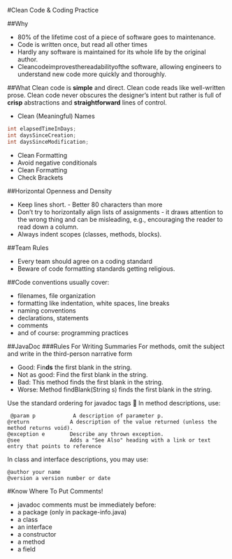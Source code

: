 #Clean Code & Coding Practice

##Why
* 80% of the lifetime cost of a piece of software goes to maintenance.* Code is written once, but read all other times* Hardly any software is maintained for itswhole life by the original author.* Cleancodeimprovesthereadabilityofthesoftware, allowing engineers to understandnew code more quickly and thoroughly.
##WhatClean code is **simple** and direct. Clean code reads like well-written prose. Clean code never obscures the designer’s intent but rather is full of **crisp** abstractions and **straightforward** lines of control.
* Clean (Meaningful) Names

```java
int elapsedTimeInDays;
int daysSinceCreation;int daysSinceModification;
```
* Clean Formatting
* Avoid negative conditionals
* Clean Formatting
* Check Brackets

##Horizontal Openness and Density
* Keep lines short. - Better 80 characters than more* Don’t try to horizontally align lists of assignments - it draws attention to the wrong thing and can be misleading, e.g., encouraging the reader to read down a column.* Always indent scopes (classes, methods, blocks).

##Team Rules
* Every team should agree on a coding standard
* Beware of code formatting standards getting religious.

##Code conventions usually cover:* filenames, file organization* formatting like indentation, white spaces, line breaks * naming conventions* declarations, statements* comments* and of course: programming practices

##JavaDoc
###Rules For Writing Summaries
 For methods, omit the subject and write in the third-person narrative form
 * Good: Fin**ds** the first blank in the string.* Not as good: Find the first blank in the string.* Bad: This method finds the first blank in the string.* Worse: Method findBlank(String s) finds the first blank in the string.
Use the standard ordering for javadoc tags  In method descriptions, use:
```￼@param p			 A description of parameter p.
@return				A description of the value returned (unless the method returns void).
@exception e		Describe any thrown exception.
@see				Adds a "See Also" heading with a link or text entry that points to reference```
In class and interface descriptions, you may use:
```@author your name
@version a version number or date```
#Know Where To Put Comments!* javadoc comments must be immediately before: * a package (only in package-info.java)* a class* an interface* a constructor * a method * a field